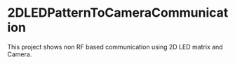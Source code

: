 # 2DLEDPatternToCameraCommunication
This project shows non RF based communication using 2D LED matrix and Camera.
